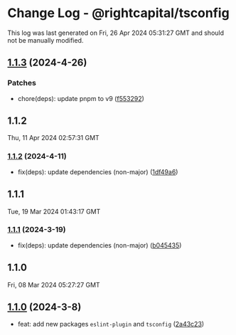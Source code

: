 # Change Log - @rightcapital/tsconfig

This log was last generated on Fri, 26 Apr 2024 05:31:27 GMT and should not be manually modified.

<!-- Start content -->

## [1.1.3](https://github.com/RightCapitalHQ/frontend-style-guide/tree/%40rightcapital%2Ftsconfig_v1.1.3) (2024-4-26)

### Patches

- chore(deps): update pnpm to v9 ([f553292](https://github.com/RightCapitalHQ/frontend-style-guide/commit/f553292d1d6343570e43fdd07f51adcbd47e7a9b))

## 1.1.2

Thu, 11 Apr 2024 02:57:31 GMT

### [1.1.2](https://github.com/RightCapitalHQ/frontend-style-guide/tree/%40rightcapital%2Ftsconfig_v1.1.2) (2024-4-11)

- fix(deps): update dependencies (non-major) ([1df49a6](https://github.com/RightCapitalHQ/frontend-style-guide/commit/1df49a6c4347bc93298ca0e9de2ee7fce4b54295))

## 1.1.1

Tue, 19 Mar 2024 01:43:17 GMT

### [1.1.1](https://github.com/RightCapitalHQ/frontend-style-guide/tree/%40rightcapital%2Ftsconfig_v1.1.1) (2024-3-19)

- fix(deps): update dependencies (non-major) ([b045435](https://github.com/RightCapitalHQ/frontend-style-guide/commit/b0454355fb6d49ab507b77501289a0f8867ccc5c))

## 1.1.0

Fri, 08 Mar 2024 05:27:27 GMT

## [1.1.0](https://github.com/RightCapitalHQ/frontend-style-guide/tree/%40rightcapital%2Ftsconfig_v1.1.0) (2024-3-8)

- feat: add new packages `eslint-plugin` and `tsconfig` ([2a43c23](https://github.com/RightCapitalHQ/frontend-style-guide/commit/2a43c2375aa0e9c6c69af3c4e576b5cf136034e1))
